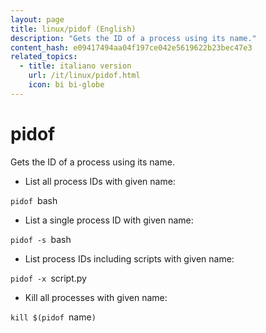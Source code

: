 ```yaml
---
layout: page
title: linux/pidof (English)
description: "Gets the ID of a process using its name."
content_hash: e09417494aa04f197ce042e5619622b23bec47e3
related_topics:
  - title: italiano version
    url: /it/linux/pidof.html
    icon: bi bi-globe
---
```

# pidof

Gets the ID of a process using its name.

- List all process IDs with given name:

`pidof `<span class="tldr-var badge badge-pill bg-dark-lm bg-white-dm text-white-lm text-dark-dm font-weight-bold">bash</span>

- List a single process ID with given name:

`pidof -s `<span class="tldr-var badge badge-pill bg-dark-lm bg-white-dm text-white-lm text-dark-dm font-weight-bold">bash</span>

- List process IDs including scripts with given name:

`pidof -x `<span class="tldr-var badge badge-pill bg-dark-lm bg-white-dm text-white-lm text-dark-dm font-weight-bold">script.py</span>

- Kill all processes with given name:

`kill $(pidof `<span class="tldr-var badge badge-pill bg-dark-lm bg-white-dm text-white-lm text-dark-dm font-weight-bold">name</span>`)`
